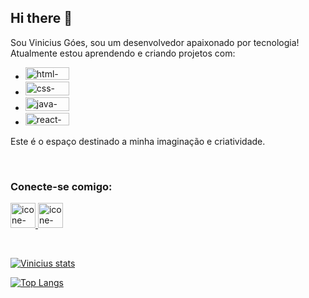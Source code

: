 ## Hi there 📝

Sou Vinicius Góes, sou um desenvolvedor apaixonado por tecnologia! Atualmente estou aprendendo e criando projetos com:
 - <img height="20px" width="70px" src="https://img.shields.io/badge/HTML5-E34F26?style=for-the-badge&logo=html5&logoColor=white" alt="html-logo" />
 
 - <img height="22px" width="70px" src="https://img.shields.io/badge/CSS3-1572B6?style=for-the-badge&logo=css3&logoColor=white" alt="css-logo" />

 - <img height="22px" width="70px" src="https://img.shields.io/badge/JavaScript-F7DF1E?style=for-the-badge&logo=javascript&logoColor=black" alt="java-logo" />

 - <img height="20px" width="70px" src="https://img.shields.io/badge/React-20232A?style=for-the-badge&logo=react&logoColor=61DAFB" alt="react-logo" />

Este é o espaço destinado a minha imaginação e criatividade.

<br>

### Conecte-se comigo:
<p>
<a href="https://www.instagram.com/o_vini95/">
<img aling="left" alt="icone-do-instagram" width="40px" src="https://img.icons8.com/?size=100&id=nj0Uj45LGUYh&format=png&color=000000" />  
</a
<a href=https://www.linkedin.com/in/vinicius-ferreira-goes/>
<img aling="left" alt="icone-linkedin" width="40px" src="https://img.icons8.com/?size=100&id=13930&format=png&color=000000" />
</a>
</p>
<br>

[![Vinicius stats](https://github-readme-stats.vercel.app/api?username=euvini95)](https://github.com/anuraghazra/github-readme-stats)
<br>

[![Top Langs](https://github-readme-stats.vercel.app/api/top-langs/?username=euvini95)](https://github.com/anuraghazra/github-readme-stats)

